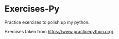# Exercises-Py
Practice exercises to polish up my python. 

Exercises taken from https://www.practicepython.org/.
